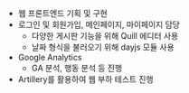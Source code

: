 - 웹 프론트엔드 기획 및 구현
- 로그인 및 회원가입, 메인페이지, 마이페이지 담당
  - 다양한 게시판 기능을 위해 Quill 에디터 사용
  - 날짜 형식을 불러오기 위해 dayjs 모듈 사용
- Google Analytics
  - GA 분석, 행동 분석 등 진행
- Artillery를 활용하여 웹 부하 테스트 진행